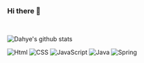 ### Hi there 👋
<br>

![Dahye's github stats](https://github-readme-stats.vercel.app/api?username=ekgp209&show_icons=true&theme=dracula)
<br>

![Html](https://img.shields.io/badge/-HTML-E34F26?style=flat-square&logo=HTML5&logoColor=ffffff)
![CSS](https://img.shields.io/badge/-CSS-1572B6?style=flat-square&logo=CSS3&logoColor=ffffff)
![JavaScript](https://img.shields.io/badge/JavaScript-F7DF1E?style=flat-square&logo=JavaScript&logoColor=ffffff)
![Java](https://img.shields.io/badge/-Java-02458D?style=flat-square&logo=Java&logoColor=ffffff)
![Spring](https://img.shields.io/badge/-Spring-6DB33F?style=flat-square&logo=Spring&logoColor=white)



<!-- [Top Langs](https://github-readme-stats.vercel.app/api/top-langs/?username=ekgp209) -->




<!--
**ekgp209/ekgp209** is a ✨ _special_ ✨ repository because its `README.md` (this file) appears on your GitHub profile.

Here are some ideas to get you started:

- 🔭 I’m currently working on ...
- 🌱 I’m currently learning ...
- 👯 I’m looking to collaborate on ...
- 🤔 I’m looking for help with ...
- 💬 Ask me about ...
- 📫 How to reach me: ...
- 😄 Pronouns: ...
- ⚡ Fun fact: ...
-->
